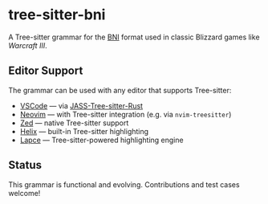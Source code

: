 # tree-sitter-bni

A Tree-sitter grammar for the [BNI](https://github.com/WarRaft/BNI) format used in classic Blizzard games like *Warcraft III*.

## Editor Support

The grammar can be used with any editor that supports Tree-sitter:

- [VSCode](https://code.visualstudio.com/) — via [JASS-Tree-sitter-Rust](https://github.com/WarRaft/JASS-Tree-sitter-Rust)
- [Neovim](https://neovim.io/) — with Tree-sitter integration (e.g. via `nvim-treesitter`)
- [Zed](https://zed.dev/) — native Tree-sitter support
- [Helix](https://helix-editor.com/) — built-in Tree-sitter highlighting
- [Lapce](https://lapce.dev/) — Tree-sitter-powered highlighting engine

## Status

This grammar is functional and evolving. Contributions and test cases welcome!

